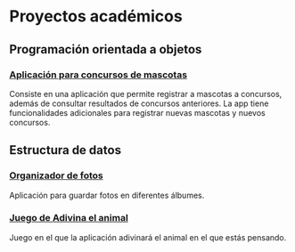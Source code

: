 # Proyectos académicos


## Programación orientada a objetos
### [Aplicación para concursos de mascotas](https://github.com/Nathscrespo/Proyecto-POO-parcial1-grupo8.git)
Consiste en una aplicación que permite registrar a mascotas a concursos, además de consultar resultados de concursos anteriores. La app tiene funcionalidades adicionales para registrar nuevas mascotas y nuevos concursos.
## Estructura de datos
### [Organizador de fotos](https://github.com/santi0ne/ProyectoEDD.git)
Aplicación para guardar fotos en diferentes álbumes.
### [Juego de Adivina el animal](https://github.com/santi0ne/ProyectoJuegoIIP.git)
Juego en el que la aplicación adivinará el animal en el que estás pensando.
